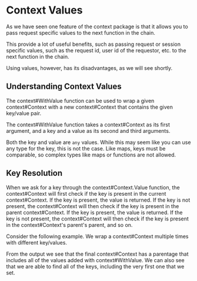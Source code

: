 # Context Values

As we have seen one feature of the <godoc>context</godoc> package is that it allows you to pass request specific values to the next function in the chain.

This provide a lot of useful benefits, such as passing request or session specific values, such as the request id, user id of the requestor, etc. to the next function in the chain.

Using values, however, has its disadvantages, as we will see shortly.

## Understanding Context Values

The <godoc>context#WithValue</godoc> function can be used to wrap a given <godoc>context#Context</godoc> with a new <godoc>context#Context</godoc> that contains the given key/value pair.

<go doc="context.WithValue"></go>

The <godoc>context#WithValue</godoc> function takes a <godoc>context#Context</godoc> as its first argument, and a key and a value as its second and third arguments.

Both the key and value are `any` values. While this may seem like you can use any type for the key, this is not the case. Like maps, keys must be comparable, so complex types like maps or functions are not allowed.

<go run="main.go" src="src/keys" exit="1" code="main.go#example"></go>

## Key Resolution

When we ask for a key through the <godoc>context#Context.Value</godoc> function, the <godoc>context#Context</godoc> will first check if the key is present in the current <godoc>context#Context</godoc>. If the key is present, the value is returned. If the key is not present, the <godoc>context#Context</godoc> will then check if the key is present in the parent <godoc>context#Context</godoc>. If the key is present, the value is returned. If the key is not present, the <godoc>context#Context</godoc> will then check if the key is present in the <godoc>context#Context</godoc>'s parent's parent, and so on.

Consider the following example. We wrap a <godoc>context#Context</godoc> multiple times with different key/values.

<code src="src/resolution/main.go#example"></code>

From the output we see that the final <godoc>context#Context</godoc> has a parentage that includes all of the values added with <godoc>context#WithValue</godoc>. We can also see that we are able to find all of the keys, including the very first one that we set.

<go run="main.go" src="src/resolution"></go>

<include src="_strings.md" ></include>

<include src="_securing.md" ></include>
